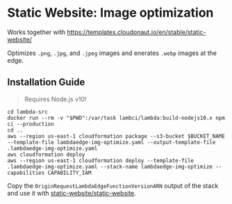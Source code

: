 # Static Website: Image optimization

Works together with https://templates.cloudonaut.io/en/stable/static-website/

Optimizes `.png`, `.jpg`, and `.jpeg` images  and enerates `.webp` images at the edge.

## Installation Guide

> Requires Node.js v10!

```
cd lambda-src
docker run --rm -v "$PWD":/var/task lambci/lambda:build-nodejs10.x npm ci --production
cd ..
aws --region us-east-1 cloudformation package --s3-bucket $BUCKET_NAME --template-file lambdaedge-img-optimize.yaml --output-template-file .lambdaedge-img-optimize.yaml
aws cloudformation deploy
aws --region us-east-1 cloudformation deploy --template-file .lambdaedge-img-optimize.yaml --stack-name lambdaedge-img-optimize --capabilities CAPABILITY_IAM
```

Copy the `OriginRequestLambdaEdgeFunctionVersionARN` output of the stack and use it with [static-website/static-website](https://templates.cloudonaut.io/en/stable/static-website/).
